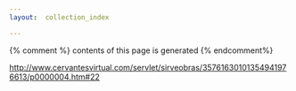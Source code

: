 ```yaml
---
layout:  collection_index

---
```


{% comment %}
contents of this page is generated
{% endcomment%}






<http://www.cervantesvirtual.com/servlet/sirveobras/35761630101354941976613/p0000004.htm#22>
